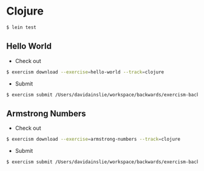 # Clojure

```bash
$ lein test
```

## Hello World

- Check out

```bash
$ exercism download --exercise=hello-world --track=clojure
```

- Submit

```bash
$ exercism submit /Users/davidainslie/workspace/backwards/exercism-backwards/clojure/hello-world/src/hello_world.clj /Users/davidainslie/workspace/backwards/exercism-backwards/clojure/hello-world/test/hello_world_test.clj
```

## Armstrong Numbers

- Check out

```bash
$ exercism download --exercise=armstrong-numbers --track=clojure
```

- Submit

```bash
$ exercism submit /Users/davidainslie/workspace/backwards/exercism-backwards/clojure/armstrong-numbers/src/armstrong_numbers.clj /Users/davidainslie/workspace/backwards/exercism-backwards/clojure/armstrong-numbers/test/armstrong_numbers_test.clj
```